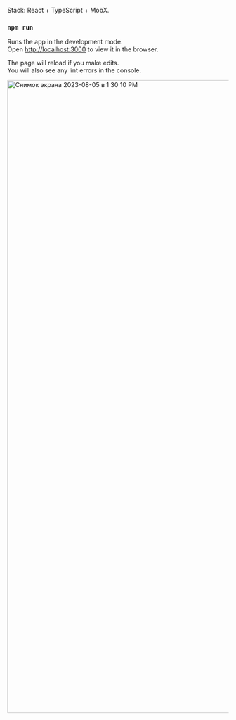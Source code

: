Stack: React + TypeScript + MobX.

### `npm run`

Runs the app in the development mode.\
Open [http://localhost:3000](http://localhost:3000) to view it in the browser.

The page will reload if you make edits.\
You will also see any lint errors in the console.


<img width="1440" alt="Снимок экрана 2023-08-05 в 1 30 10 PM" src="https://github.com/izotikov/Shopping-List/assets/91781655/80818b19-99d8-464e-8230-85df23c3c82f">
